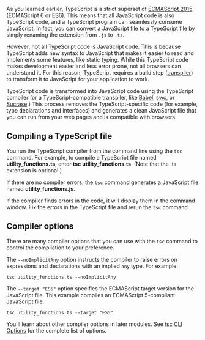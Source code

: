 As you learned earlier, TypeScript is a strict superset of [ECMAScript 2015](https://www.ecma-international.org/ecma-262/6.0/) (ECMAScript 6 or ES6). This means that all JavaScript code is also TypeScript code, and a TypeScript program can seamlessly consume JavaScript. In fact, you can convert a JavaScript file to a TypeScript file by simply renaming the extension from `.js` to `.ts`.

However, not all TypeScript code is JavaScript code. This is because TypeScript adds new syntax to JavaScript that makes it easier to read and implements some features, like static typing. While this TypeScript code makes development easier and less error prone, not all browsers can understand it. For this reason, TypeScript requires a build step ([transpiler](https://en.wikipedia.org/wiki/Source-to-source_compiler)) to transform it to JavaScript for your application to work.

TypeScript code is transformed into JavaScript code using the TypeScript compiler (or a TypeScript-compatible transpiler, like [Babel](https://babeljs.io/), [swc](https://swc.rs/docs/installation/), or [Sucrase](https://github.com/alangpierce/sucrase).) This process removes the TypeScript-specific code (for example, type declarations and interfaces) and generates a clean JavaScript file that you can run from your web pages and is compatible with browsers.

## Compiling a TypeScript file

You run the TypeScript compiler from the command line using the `tsc` command. For example, to compile a TypeScript file named **utility_functions.ts**, enter **tsc utility_functions.ts**. (Note that the .ts extension is optional.)

If there are no compiler errors, the `tsc` command generates a JavaScript file named **utility_functions.js**.

If the compiler finds errors in the code, it will display them in the command window. Fix the errors in the TypeScript file and rerun the `tsc` command.

## Compiler options

There are many compiler options that you can use with the `tsc` command to control the compilation to your preference.

The `--noImplicitAny` option instructs the compiler to raise errors on expressions and declarations with an implied `any` type. For example:

`tsc utility_functions.ts --noImplicitAny`

The `--target "ES5"` option specifies the ECMAScript target version for the JavaScript file. This example compiles an ECMAScript 5-compliant JavaScript file: 

`tsc utility_functions.ts --target "ES5"`

You'll learn about other compiler options in later modules. See [tsc CLI Options](https://www.typescriptlang.org/docs/handbook/compiler-options.html) for the complete list of options.
